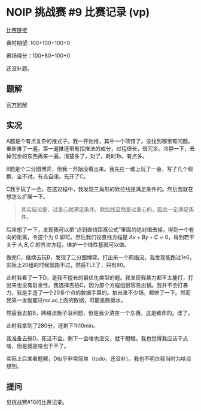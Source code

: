 # NOIP 挑战赛 #9 比赛记录 (vp)

[比赛链接](http://noi.ac/contest/596)

赛时期望: 100+100+100+0

赛场得分：100+80+100+0

还没补题。

## 题解

[官方题解](/zhu/contests/NOIP-Cl-9-sol.pdf)

## 实况

A题是个有点复杂的推式子。我一开始推，其中一个项错了。没找到哪里有问题。重新推了一遍，第一遍推还带有找推法的成分，过程很长，很冗余。冷静一下，去掉冗余的东西再来一遍，清楚多了，对了。耗时1h，有点多。

B题是个二分图博弈，但我一开始没看出来。我先在一维上玩了一会，写了几个观察，全不对。有点自闭。先开了C。

C我手玩了一会。在这过程中，我发现三角形的欧拉线是满足条件的。然后我就在想怎么扩展一下。

> 其实结论是，过重心就满足条件。欧拉线显然是过重心的，因此一定满足条件。

后来想了一下，发现我可以把“点到直线距离公式”里面的绝对值去掉，得到一个有向的距离，令这个为 $0$ 即可。然后我们设直线方程是 $Ax+By+C=0$，得到若干关于 $A,B,C$ 的齐次方程，维护一个线性基就可以做。

做完C，继续去玩B，发现了二分图博弈。打出来一个网络流，我发现能跑过1e6，实际上20组的时候就跑不过，然后TLE了，只有80。

此时我看了一下D，是我不擅长的最优化类型的题。我发现我暴力都不太能打，打出来也没有启发性。我选择去拍C，因为那个方程组很容易出锅。我并不会打暴力，我是手造了一个20多个点的数据手算的。拍出来不少锅，都修了一下。然而我第一发就能过noi.ac上面的数据，可能是数据水。

然后我去拍B，网络流板子没问题，但是我少清空一个东西，这是致命的。改了。

此时我拿到了280分，还剩下1h10min。

我准备去搞D。死活不会。剩下一会啥也没交，就干瞪眼。我也觉得我应该干点啥，但是就是啥也干不了。

实际上后来看题解，D似乎非常简单（todo，还没补）。我也不明白我当时为啥没想到。

## 提问

见挑战赛#10的比赛记录。